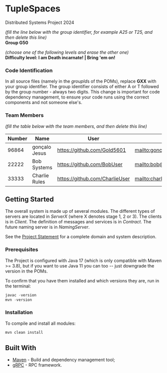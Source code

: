 # TupleSpaces

Distributed Systems Project 2024

*(fill the line below with the group identifier, for example A25 or T25, and then delete this line)*  
**Group G50**

*(choose one of the following levels and erase the other one)*  
**Difficulty level: I am Death incarnate! | Bring 'em on!**


### Code Identification

In all source files (namely in the *groupId*s of the POMs), replace __GXX__ with your group identifier. The group
identifier consists of either A or T followed by the group number - always two digits. This change is important for 
code dependency management, to ensure your code runs using the correct components and not someone else's.

### Team Members

*(fill the table below with the team members, and then delete this line)*

| Number | Name              | User                             | Email                               |
|--------|-------------------|----------------------------------|-------------------------------------|
| 96864  | gonçalo Jesus     | <https://github.com/Gold5601>    | <mailto:goncalojesus5601@tecnico.ulisboa.pt>   |
| 22222  | Bob Systems       | <https://github.com/BobUser>     | <mailto:bob@tecnico.ulisboa.pt>     |
| 33333  | Charlie Rules     | <https://github.com/CharlieUser> | <mailto:charlie@tecnico.ulisboa.pt> |

## Getting Started

The overall system is made up of several modules. The different types of servers are located in _ServerX_ (where X denotes stage 1, 2 or 3). 
The clients is in _Client_.
The definition of messages and services is in _Contract_. The future naming server
is in _NamingServer_.

See the [Project Statement](https://github.com/tecnico-distsys/TupleSpaces) for a complete domain and system description.

### Prerequisites

The Project is configured with Java 17 (which is only compatible with Maven >= 3.8), but if you want to use Java 11 you
can too -- just downgrade the version in the POMs.

To confirm that you have them installed and which versions they are, run in the terminal:

```s
javac -version
mvn -version
```

### Installation

To compile and install all modules:

```s
mvn clean install
```

## Built With

* [Maven](https://maven.apache.org/) - Build and dependency management tool;
* [gRPC](https://grpc.io/) - RPC framework.
